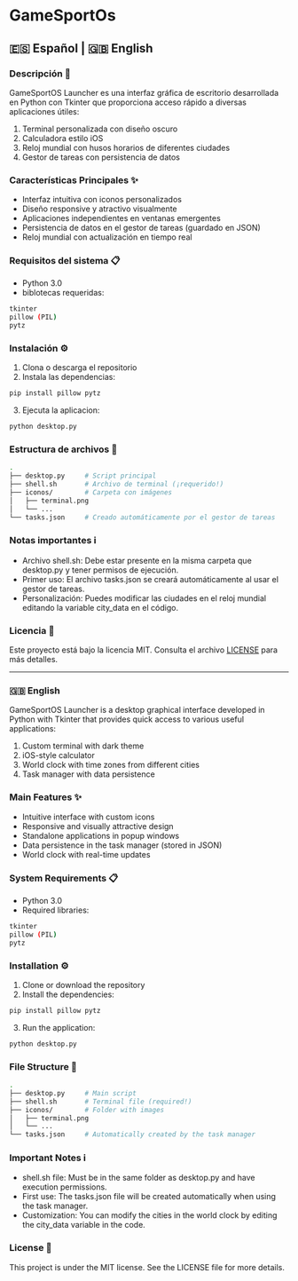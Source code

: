 # GameSportOs
## 🇪🇸 Español | 🇬🇧 **English**

### Descripción 📄
GameSportOS Launcher es una interfaz gráfica de escritorio desarrollada en Python con Tkinter que proporciona acceso rápido a diversas aplicaciones útiles:
1) Terminal personalizada con diseño oscuro
2) Calculadora estilo iOS
3) Reloj mundial con husos horarios de diferentes ciudades
4) Gestor de tareas con persistencia de datos

### Características Principales ✨
- Interfaz intuitiva con iconos personalizados
- Diseño responsive y atractivo visualmente
- Aplicaciones independientes en ventanas emergentes
- Persistencia de datos en el gestor de tareas (guardado en JSON)
- Reloj mundial con actualización en tiempo real

### Requisitos del sistema 📋
- Python 3.0
- biblotecas requeridas:
```bash
tkinter
pillow (PIL)
pytz
```
### Instalación ⚙️
1. Clona o descarga el repositorio
2. Instala las dependencias:
```bash
pip install pillow pytz
```
3. Ejecuta la aplicacion:
```bash
python desktop.py
```
### Estructura de archivos 📂
```bash
.
├── desktop.py     # Script principal
├── shell.sh       # Archivo de terminal (¡requerido!)
├── iconos/        # Carpeta con imágenes
│   ├── terminal.png
│   └── ...
└── tasks.json     # Creado automáticamente por el gestor de tareas
```
### Notas importantes ℹ️
- Archivo shell.sh: Debe estar presente en la misma carpeta que desktop.py y tener permisos de ejecución.
- Primer uso: El archivo tasks.json se creará automáticamente al usar el gestor de tareas.
- Personalización: Puedes modificar las ciudades en el reloj mundial editando la variable city_data en el código.

### Licencia 📜
Este proyecto está bajo la licencia MIT. Consulta el archivo [LICENSE](LICENSE) para más detalles.


---
### 🇬🇧 **English**
GameSportOS Launcher is a desktop graphical interface developed in Python with Tkinter that provides quick access to various useful applications:

1) Custom terminal with dark theme
2) iOS-style calculator
3) World clock with time zones from different cities
4) Task manager with data persistence

### Main Features ✨

- Intuitive interface with custom icons
- Responsive and visually attractive design
- Standalone applications in popup windows
- Data persistence in the task manager (stored in JSON)
- World clock with real-time updates

### System Requirements 📋
- Python 3.0
- Required libraries:
```bash
tkinter
pillow (PIL)
pytz
```
### Installation ⚙️
1. Clone or download the repository
2. Install the dependencies:
```bash
pip install pillow pytz
```
3. Run the application:
```bash
python desktop.py
```

### File Structure 📂
```bash
.
├── desktop.py     # Main script
├── shell.sh       # Terminal file (required!)
├── iconos/        # Folder with images
│   ├── terminal.png
│   └── ...
└── tasks.json     # Automatically created by the task manager
```
### Important Notes ℹ️

- shell.sh file: Must be in the same folder as desktop.py and have execution permissions.
- First use: The tasks.json file will be created automatically when using the task manager.
- Customization: You can modify the cities in the world clock by editing the city_data variable in the code.

### License 📜

This project is under the MIT license. See the LICENSE file for more details.
